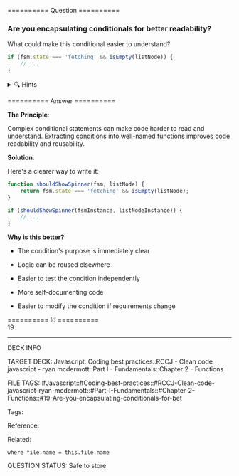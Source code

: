 ========== Question ==========  

### Are you encapsulating conditionals for better readability?

What could make this conditional easier to understand?

```javascript
if (fsm.state === 'fetching' && isEmpty(listNode)) {
    // ...
}
```

<details><summary>🔍 Hints</summary>

Think about:

-   What is this condition actually checking for?

-   How could we make the intent clearer?

-   Could we extract this logic into a well-named function?

-   How would this help with code reuse?

</details>  

========== Answer ==========  

**The Principle**:

Complex conditional statements can make code harder to read and understand. Extracting conditions into well-named functions improves code readability and reusability.

**Solution**:

Here's a clearer way to write it:

```javascript
function shouldShowSpinner(fsm, listNode) {
    return fsm.state === 'fetching' && isEmpty(listNode);
}

if (shouldShowSpinner(fsmInstance, listNodeInstance)) {
    // ...
}
```

**Why is this better?**

-   The condition's purpose is immediately clear

-   Logic can be reused elsewhere

-   Easier to test the condition independently

-   More self-documenting code

-   Easier to modify the condition if requirements change

========== Id ==========  
19

---

DECK INFO

TARGET DECK: Javascript::Coding best practices::RCCJ - Clean code javascript - ryan mcdermott::Part I - Fundamentals::Chapter 2 - Functions

FILE TAGS: #Javascript::#Coding-best-practices::#RCCJ-Clean-code-javascript-ryan-mcdermott::#Part-I-Fundamentals::#Chapter-2-Functions::#19-Are-you-encapsulating-conditionals-for-bet

Tags:

Reference:

Related:

```dataview
where file.name = this.file.name
```

QUESTION STATUS: Safe to store
